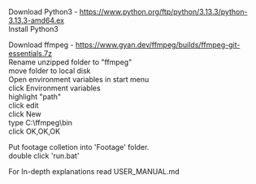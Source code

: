 Download Python3 - https://www.python.org/ftp/python/3.13.3/python-3.13.3-amd64.ex <br>
Install Python3

Download ffmpeg - https://www.gyan.dev/ffmpeg/builds/ffmpeg-git-essentials.7z <br>
Rename unzipped folder to "ffmpeg" <br>
move folder to local disk <br>
Open environment variables in start menu <br>
click Environment variables <br>
highlight "path" <br>
click edit <br>
click New <br>
type C:\ffmpeg\bin <br>
click OK,OK,OK <br>

Put footage colletion into 'Footage' folder. <br>
double click 'run.bat' <br>

For In-depth explanations read USER_MANUAL.md
